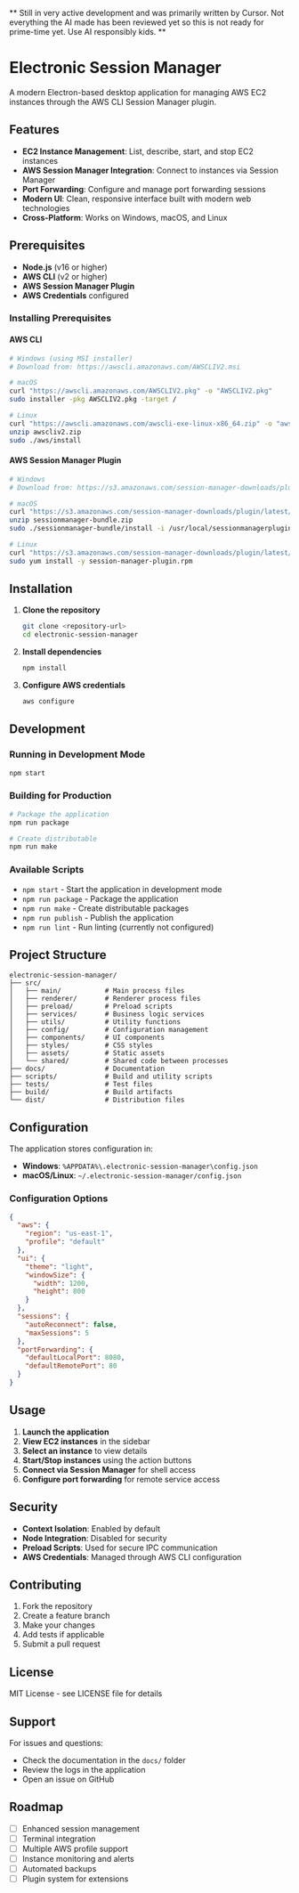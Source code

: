 ** Still in very active development and was primarily written by Cursor. Not everything the AI made has been reviewed yet so this is not ready for prime-time yet. Use AI responsibly kids. **



# Electronic Session Manager

A modern Electron-based desktop application for managing AWS EC2 instances through the AWS CLI Session Manager plugin.

## Features

- **EC2 Instance Management**: List, describe, start, and stop EC2 instances
- **AWS Session Manager Integration**: Connect to instances via Session Manager
- **Port Forwarding**: Configure and manage port forwarding sessions
- **Modern UI**: Clean, responsive interface built with modern web technologies
- **Cross-Platform**: Works on Windows, macOS, and Linux

## Prerequisites

- **Node.js** (v16 or higher)
- **AWS CLI** (v2 or higher)
- **AWS Session Manager Plugin**
- **AWS Credentials** configured

### Installing Prerequisites

#### AWS CLI
```bash
# Windows (using MSI installer)
# Download from: https://awscli.amazonaws.com/AWSCLIV2.msi

# macOS
curl "https://awscli.amazonaws.com/AWSCLIV2.pkg" -o "AWSCLIV2.pkg"
sudo installer -pkg AWSCLIV2.pkg -target /

# Linux
curl "https://awscli.amazonaws.com/awscli-exe-linux-x86_64.zip" -o "awscliv2.zip"
unzip awscliv2.zip
sudo ./aws/install
```

#### AWS Session Manager Plugin
```bash
# Windows
# Download from: https://s3.amazonaws.com/session-manager-downloads/plugin/latest/windows/SessionManagerPluginSetup.exe

# macOS
curl "https://s3.amazonaws.com/session-manager-downloads/plugin/latest/mac/sessionmanager-bundle.zip" -o "sessionmanager-bundle.zip"
unzip sessionmanager-bundle.zip
sudo ./sessionmanager-bundle/install -i /usr/local/sessionmanagerplugin -b /usr/local/bin/session-manager-plugin

# Linux
curl "https://s3.amazonaws.com/session-manager-downloads/plugin/latest/linux_64bit/session-manager-plugin.rpm" -o "session-manager-plugin.rpm"
sudo yum install -y session-manager-plugin.rpm
```

## Installation

1. **Clone the repository**
   ```bash
   git clone <repository-url>
   cd electronic-session-manager
   ```

2. **Install dependencies**
   ```bash
   npm install
   ```

3. **Configure AWS credentials**
   ```bash
   aws configure
   ```

## Development

### Running in Development Mode
```bash
npm start
```

### Building for Production
```bash
# Package the application
npm run package

# Create distributable
npm run make
```

### Available Scripts
- `npm start` - Start the application in development mode
- `npm run package` - Package the application
- `npm run make` - Create distributable packages
- `npm run publish` - Publish the application
- `npm run lint` - Run linting (currently not configured)

## Project Structure

```
electronic-session-manager/
├── src/
│   ├── main/           # Main process files
│   ├── renderer/       # Renderer process files
│   ├── preload/        # Preload scripts
│   ├── services/       # Business logic services
│   ├── utils/          # Utility functions
│   ├── config/         # Configuration management
│   ├── components/     # UI components
│   ├── styles/         # CSS styles
│   ├── assets/         # Static assets
│   └── shared/         # Shared code between processes
├── docs/               # Documentation
├── scripts/            # Build and utility scripts
├── tests/              # Test files
├── build/              # Build artifacts
└── dist/               # Distribution files
```

## Configuration

The application stores configuration in:
- **Windows**: `%APPDATA%\.electronic-session-manager\config.json`
- **macOS/Linux**: `~/.electronic-session-manager/config.json`

### Configuration Options

```json
{
  "aws": {
    "region": "us-east-1",
    "profile": "default"
  },
  "ui": {
    "theme": "light",
    "windowSize": {
      "width": 1200,
      "height": 800
    }
  },
  "sessions": {
    "autoReconnect": false,
    "maxSessions": 5
  },
  "portForwarding": {
    "defaultLocalPort": 8080,
    "defaultRemotePort": 80
  }
}
```

## Usage

1. **Launch the application**
2. **View EC2 instances** in the sidebar
3. **Select an instance** to view details
4. **Start/Stop instances** using the action buttons
5. **Connect via Session Manager** for shell access
6. **Configure port forwarding** for remote service access

## Security

- **Context Isolation**: Enabled by default
- **Node Integration**: Disabled for security
- **Preload Scripts**: Used for secure IPC communication
- **AWS Credentials**: Managed through AWS CLI configuration

## Contributing

1. Fork the repository
2. Create a feature branch
3. Make your changes
4. Add tests if applicable
5. Submit a pull request

## License

MIT License - see LICENSE file for details

## Support

For issues and questions:
- Check the documentation in the `docs/` folder
- Review the logs in the application
- Open an issue on GitHub

## Roadmap

- [ ] Enhanced session management
- [ ] Terminal integration
- [ ] Multiple AWS profile support
- [ ] Instance monitoring and alerts
- [ ] Automated backups
- [ ] Plugin system for extensions 